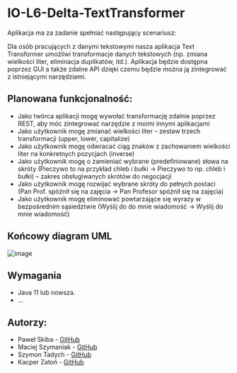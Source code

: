 # IO-L6-Delta-TextTransformer
Aplikacja ma za zadanie spełniać następujący scenariusz:

Dla osób pracujących z danymi tekstowymi nasza aplikacja Text Transformer umożliwi transformacje danych tekstowych (np. zmiana wielkości liter, eliminacja duplikatów, itd.). Aplikacja będzie dostępna poprzez GUI a także zdalne API dzięki czemu będzie można ją zintegrować z istniejącymi narzędziami.

## Planowana funkcjonalność:
- Jako twórca aplikacji mogę wywołać transformację zdalnie poprzez REST, aby móc  zintegrować narzędzie z moimi innymi aplikacjami
- Jako użytkownik mogę zmianać wielkości liter – zestaw trzech transformacji (upper, lower, capitalize)
- Jako użytkownik mogę odwracać ciąg znaków z zachowaniem wielkości liter na konkretnych pozycjach (inverse)
- Jako użytkownik mogę o zamieniać wybrane (predefiniowane) słowa na skróty (Pieczywo to na przykład chleb i bułki -> Pieczywo to np. chleb i bułki) – zakres obsługiwanych skrótów do negocjacji
- Jako użytkownik mogę rozwijać wybrane skróty do pełnych postaci (Pan Prof. spóźnił się na zajęcia -> Pan Profesor spóźnił się na zajęcia)
- Jako użytkownik mogę eliminować powtarzające się wyrazy w bezpośrednim sąsiedztwie (Wyślij do do mnie wiadomość -> Wyślij do mnie wiadomość)

## Końcowy diagram UML
![image](https://github.com/user-attachments/assets/466332c8-3582-4d69-8061-4a6be15ad089)

## Wymagania
- Java 11 lub nowsza.
- ...

## Autorzy:
- Paweł Skiba - [GitHub](https://github.com/Pawlo83)
- Maciej Szymaniak - [GitHub](https://github.com/masz00)
- Szymon Tadych - [GitHub](https://github.com/szymont20)
- Kacper Zatoń - [GitHub](https://github.com/KacperZaton)
